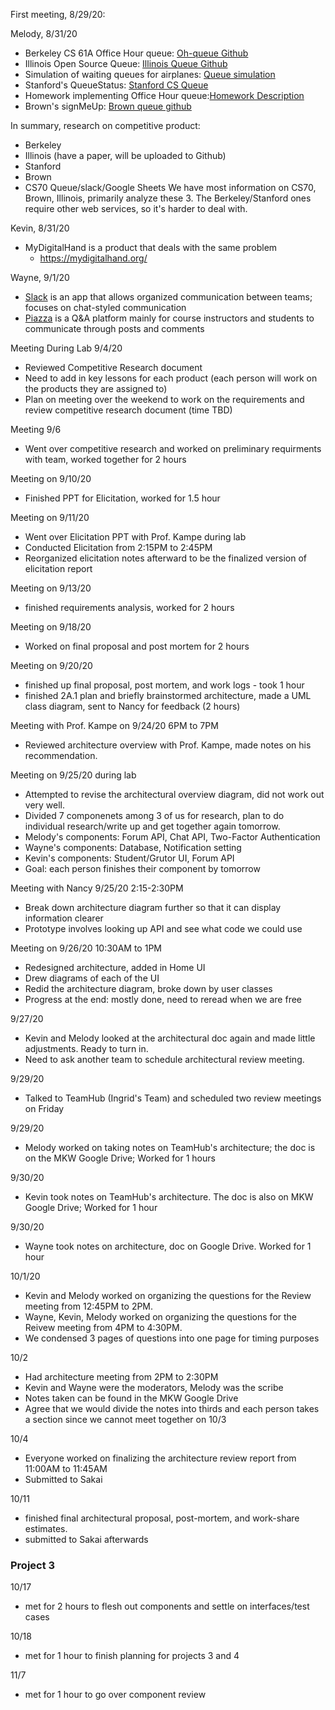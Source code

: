 First meeting, 8/29/20:

Melody, 8/31/20
* Berkeley CS 61A Office Hour queue: [Oh-queue Github](https://github.com/Cal-CS-61A-Staff/oh-queue)
* Illinois Open Source Queue: [Illinois Queue Github](https://github.com/illinois/queue)
* Simulation of waiting queues for airplanes: [Queue simulation](https://github.com/wilberh/Simulation-of-waiting-queues)
* Stanford's QueueStatus: [Stanford CS Queue](https://queuestatus.com/organizations/1)
* Homework implementing Office Hour queue:[Homework Description](https://cs1331.gitlab.io/fall2018/hw7/hw7-officehoursqueue.html)
* Brown's signMeUp: [Brown queue github](https://github.com/signmeup/signmeup)

In summary, research on competitive product:
* Berkeley
* Illinois (have a paper, will be uploaded to Github)
* Stanford
* Brown
* CS70 Queue/slack/Google Sheets 
We have most information on CS70, Brown, Illinois, primarily analyze these 3. The Berkeley/Stanford ones require other web services, so it's harder to deal with. 

Kevin, 8/31/20
* MyDigitalHand is a product that deals with the same problem
  * https://mydigitalhand.org/
  
Wayne, 9/1/20
* [Slack](https://slack.com/) is an app that allows organized communication between teams; focuses on chat-styled communication
* [Piazza](https://piazza.com/) is a Q&A platform mainly for course instructors and students to communicate through posts and comments

Meeting During Lab 9/4/20
* Reviewed Competitive Research document
* Need to add in key lessons for each product (each person will work on the products they are assigned to)
* Plan on meeting over the weekend to work on the requirements and review competitive research document (time TBD)

Meeting 9/6
* Went over competitive research and worked on preliminary requirments with team, worked together for 2 hours

Meeting on 9/10/20
* Finished PPT for Elicitation, worked for 1.5 hour

Meeting on 9/11/20
* Went over Elicitation PPT with Prof. Kampe during lab
* Conducted Elicitation from 2:15PM to 2:45PM
* Reorganized elicitation notes afterward to be the finalized version of elicitation report

Meeting on 9/13/20
* finished requirements analysis, worked for 2 hours

Meeting on 9/18/20
* Worked on final proposal and post mortem for 2 hours

Meeting on 9/20/20
* finished up final proposal, post mortem, and work logs - took 1 hour
* finished 2A.1 plan and briefly brainstormed architecture, made a UML class diagram, sent to Nancy for feedback (2 hours)

Meeting with Prof. Kampe on 9/24/20 6PM to 7PM
* Reviewed architecture overview with Prof. Kampe, made notes on his recommendation. 

Meeting on 9/25/20 during lab
* Attempted to revise the architectural overview diagram, did not work out very well. 
* Divided 7 componenets among 3 of us for research, plan to do individual research/write up and get together again tomorrow.
* Melody's components: Forum API, Chat API, Two-Factor Authentication
* Wayne's components: Database, Notification setting
* Kevin's components: Student/Grutor UI, Forum API
* Goal: each person finishes their component by tomorrow

Meeting with Nancy 9/25/20 2:15-2:30PM
* Break down architecture diagram further so that it can display information clearer
* Prototype involves looking up API and see what code we could use

Meeting on 9/26/20 10:30AM to 1PM
* Redesigned architecture, added in Home UI
* Drew diagrams of each of the UI
* Redid the architecture diagram, broke down by user classes
* Progress at the end: mostly done, need to reread when we are free

9/27/20 
* Kevin and Melody looked at the architectural doc again and made little adjustments. Ready to turn in. 
* Need to ask another team to schedule architectural review meeting. 

9/29/20
* Talked to TeamHub (Ingrid's Team) and scheduled two review meetings on Friday

9/29/20 
* Melody worked on taking notes on TeamHub's architecture; the doc is on the MKW Google Drive; Worked for 1 hours

9/30/20
* Kevin took notes on TeamHub's architecture. The doc is also on MKW Google Drive; Worked for 1 hour

9/30/20
* Wayne took notes on architecture, doc on Google Drive. Worked for 1 hour

10/1/20
* Kevin and Melody worked on organizing the questions for the Review meeting from 12:45PM to 2PM. 
* Wayne, Kevin, Melody worked on organizing the questions for the Reivew meeting from 4PM to 4:30PM.
* We condensed 3 pages of questions into one page for timing purposes

10/2
* Had architecture meeting from 2PM to 2:30PM
* Kevin and Wayne were the moderators, Melody was the scribe
* Notes taken can be found in the MKW Google Drive
* Agree that we would divide the notes into thirds and each person takes a section since we cannot meet together on 10/3

10/4 
* Everyone worked on finalizing the architecture review report from 11:00AM to 11:45AM
* Submitted to Sakai

10/11
* finished final architectural proposal, post-mortem, and work-share estimates.
* submitted to Sakai afterwards

### Project 3
10/17
* met for 2 hours to flesh out components and settle on interfaces/test cases

10/18 
* met for 1 hour to finish planning for projects 3 and 4

11/7
* met for 1 hour to go over component review
